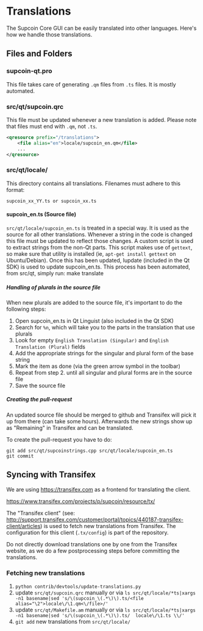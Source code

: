 Translations
============

The Supcoin Core GUI can be easily translated into other languages. Here's how we
handle those translations.

Files and Folders
-----------------

### supcoin-qt.pro

This file takes care of generating `.qm` files from `.ts` files. It is mostly
automated.

### src/qt/supcoin.qrc

This file must be updated whenever a new translation is added. Please note that
files must end with `.qm`, not `.ts`.

```xml
<qresource prefix="/translations">
    <file alias="en">locale/supcoin_en.qm</file>
    ...
</qresource>
```

### src/qt/locale/

This directory contains all translations. Filenames must adhere to this format:

    supcoin_xx_YY.ts or supcoin_xx.ts

#### supcoin_en.ts (Source file)

`src/qt/locale/supcoin_en.ts` is treated in a special way. It is used as the
source for all other translations. Whenever a string in the code is changed
this file must be updated to reflect those changes. A  custom script is used
to extract strings from the non-Qt parts. This script makes use of `gettext`,
so make sure that utility is installed (ie, `apt-get install gettext` on 
Ubuntu/Debian). Once this has been updated, lupdate (included in the Qt SDK)
is used to update supcoin_en.ts. This process has been automated, from src/qt,
simply run:
    make translate
    
##### Handling of plurals in the source file

When new plurals are added to the source file, it's important to do the following steps:

1. Open supcoin_en.ts in Qt Linguist (also included in the Qt SDK)
2. Search for `%n`, which will take you to the parts in the translation that use plurals
3. Look for empty `English Translation (Singular)` and `English Translation (Plural)` fields
4. Add the appropriate strings for the singular and plural form of the base string
5. Mark the item as done (via the green arrow symbol in the toolbar)
6. Repeat from step 2. until all singular and plural forms are in the source file
7. Save the source file

##### Creating the pull-request

An updated source file should be merged to github and Transifex will pick it
up from there (can take some hours). Afterwards the new strings show up as "Remaining"
in Transifex and can be translated.

To create the pull-request you have to do:

    git add src/qt/supcoinstrings.cpp src/qt/locale/supcoin_en.ts
    git commit

Syncing with Transifex
----------------------

We are using https://transifex.com as a frontend for translating the client.

https://www.transifex.com/projects/p/supcoin/resource/tx/

The "Transifex client" (see: http://support.transifex.com/customer/portal/topics/440187-transifex-client/articles)
is used to fetch new translations from Transifex. The configuration for this client (`.tx/config`)
is part of the repository.

Do not directly download translations one by one from the Transifex website, as we do a few
postprocessing steps before committing the translations.

### Fetching new translations

1. `python contrib/devtools/update-translations.py`
2. update `src/qt/supcoin.qrc` manually or via
   `ls src/qt/locale/*ts|xargs -n1 basename|sed 's/\(supcoin_\(.*\)\).ts/<file alias="\2">locale\/\1.qm<\/file>/'`
3. update `src/qt/Makefile.am` manually or via
   `ls src/qt/locale/*ts|xargs -n1 basename|sed 's/\(supcoin_\(.*\)\).ts/  locale\/\1.ts \\/'`
4. `git add` new translations from `src/qt/locale/`

